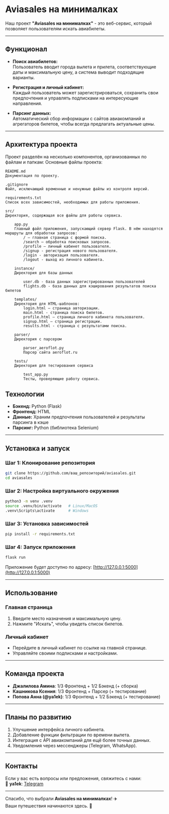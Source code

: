 # **Aviasales на минималках**

Наш проект **"Aviasales на минималках"** - это веб-сервис, который позволяет пользователям искать авиабилеты. 

---

## **Функционал**

- **Поиск авиабилетов:**  
  Пользователь вводит города вылета и прилета, соответствующие даты и максимальную цену, а система выводит подходящие варианты.
  
- **Регистрация и личный кабинет:**  
  Каждый пользователь может зарегистрироваться, сохранить свои предпочтения и управлять подписками на интересующие направления.

- **Парсинг данных:**  
  Автоматический сбор информации с сайтов авиакомпаний и агрегаторов билетов, чтобы всегда предлагать актуальные цены.

---

## **Архитектура проекта**

Проект разделён на несколько компонентов, организованных по файлам и папкам:
Основные файлы проекта:

    README.md
    Документация по проекту. 

    .gitignore
    Файл, исключающий временные и ненужные файлы из контроля версий.

    requirements.txt
    Список всех зависимостей, необходимых для работы приложения.

    src/
    Директория, содержащая все файлы для работы сервиса.

        app.py
        Главный файл приложения, запускающий сервер Flask. В нём находятся маршруты для обработки запросов:
            / — главная страница с формой поиска.
            /search — обработка поисковых запросов.
            /profile — личный кабинет пользователя.
            /signup - регистрация нового пользователя.
            /login - авторизация пользователя.
            /logout - выход из личного кабинета.
    
        instance/
        Директория для базы данных

            user.db - база данных зарегистрированных пользователей
            flights.db - база данных для кэширования результатов поиска билетов
        
        templates/
        Директория для HTML-шаблонов:
            login.html — страница авторизации.
            main.html - страница поиска билетов.
            profile.html — страница личного кабинета пользователя.
            signup.html — страница регистрации.
            results.html - страница с результатами поиска.

        parser/
        Директория с парсером

            parser_aeroflot.py
            Парсер сайта aeroflot.ru

        tests/
        Директория для тестирования сервиса

            test_app.py
            Тесты, проверяющие работу сервиса.



## **Технологии**

- **Бэкенд:** Python (Flask)
- **Фронтенд:** HTML
- **Данные:** Храним предпочтения пользователей и результаты парсинга в кэше
- **Парсинг:** Python (библиотекa Selenium)

---

## **Установка и запуск**

### **Шаг 1: Клонирование репозитория**
```bash
git clone https://github.com/ваш_репозиторий/aviasales.git
cd aviasales
```

### **Шаг 2: Настройка виртуального окружения**
```bash
python3 -m venv .venv
source .venv/bin/activate   # Linux/MacOS
.venv\Scripts\activate      # Windows
```

### **Шаг 3: Установка зависимостей**
```bash
pip install -r requirements.txt
```

### **Шаг 4: Запуск приложения**
```bash
flask run
```

Приложение будет доступно по адресу: [http://127.0.0.1:5000](http://127.0.0.1:5000)

---

## **Использование**

### **Главная страница**
1. Введите место назначения и максимальную цену.
2. Нажмите "Искать", чтобы увидеть список билетов.

### **Личный кабинет**
- Перейдите в личный кабинет по ссылке на главной странице.
- Управляйте своими подписками и настройками.

---

## **Команда проекта**

- **Джалилова Амина**: 1/3 Фронтенд + 1/2 Бэкенд (+ сборка)
- **Кашникова Ксения**: 1/3 Фронтенд + Парсер (+ тестирование)
- **Попова Анна (@ya1ek)**: 1/3 Фронтенд + 1/2 Бэкенд (+ тестирование)

---

## **Планы по развитию**

1. Улучшение интерфейса личного кабинета.
2. Добавление функции фильтрации по времени вылета.
3. Интеграция с API авиакомпаний для ещё более точных данных.
4. Уведомления через мессенджеры (Telegram, WhatsApp).

---

## **Контакты**

Если у вас есть вопросы или предложения, свяжитесь с нами:  
📧 **ya1ek**: [Telegram](https://t.me/ya1ek)

---

Спасибо, что выбрали **Aviasales на минималках**! ✈️  
Ваши путешествия начинаются здесь. 🚀
